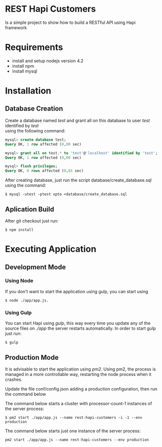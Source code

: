 # REST Hapi Customers
Is a simple project to show how to build a RESTful API using Hapi framework

# Requirements
* install and setup nodejs version 4.2
* install npm
* install mysql 

# Installation

## Database Creation
Create a database named *test* and grant all on this database to user *test* identified by *test*  
using the following command:
```sql
mysql> create database test;
Query OK, 1 row affected (0,00 sec)

mysql> grant all on test.* to 'test'@'localhost' identified by 'test';
Query OK, 1 row affected (0,00 sec)

mysql> flush privileges;
Query OK, 0 rows affected (0,01 sec)
```
After creating database, just run the script database/create_database.sql using the command:
```
$ mysql -utest -ptest xpto <database/create_database.sql 
```

## Aplication Build
After git checkout just run:
```
$ npm install
```

# Executing Application
## Development Mode

### Using Node
If you don't want to start the application using gulp, you can start using
```
$ node ./app/app.js.
```

### Using Gulp
You can start Hapi using *gulp*, this way every time you update any of the source files
on *./app* the server restarts automatically. In order to start gulp just run:
```
$ gulp
```

## Production Mode
It is advisable to start the application using *pm2*. Using pm2, the process is managed in a 
more controllable way, restarting the node process when it crashes.

Update the file conf/config.json adding a production configuration, then run the command below

The command below starts a cluster with processor-count-1 instances of the server process:
``` 
$ pm2 start ./app/app.js --name rest-hapi-customers -i -1 --env production
```

The command below starts just one instance of the server process:
```
pm2 start ./app/app.js --name rest-hapi-customers --env production
```

